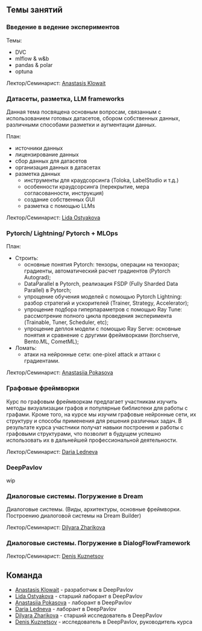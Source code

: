 ## Темы занятий
### Введение в ведение экспериментов
Темы:
- DVC
- mlflow  & w&b
- pandas & polar
- optuna

Лектор/Семинарист: [Anastasis Klowait](https://t.me/nstsj)

### Датасеты, разметка, LLM frameworks 
Данная тема посвящена основным вопросам, связанным с использованием готовых датасетов, сбором собственных данных, различными способами разметки и аугментации данных.

План:
- источники данных
- лицензирование данных
- сбор данных для датасетов
- организация данных в датасетах
- разметка данных
  - инструменты для краудсорсинга (Toloka, LabelStudio и т.д.)
  - особенности краудсорсинга (перекрытие, мера согласованности,  инструкция)
  - создание собственных GUI
  - разметка с помощью LLMs


Лектор/Семинарист: [Lida Ostyakova](https://t.me/lostaaa15)

### Pytorch/ Lightning/ Pytorch + MLOps

План: 
- Строить: 
  - основные понятия Pytorch: тензоры, операции на тензорах; градиенты, автоматический расчет градиентов (Pytorch Autograd);
  - DataParallel в Pytorch, реализация FSDP (Fully Sharded Data Parallel) в Pytorch;
  - упрощение обучения моделей с помощью Pytorch Lightning: разбор стратегий и ускорителей (Trainer, Strategy, Accelerator);
  - упрощение подбора гиперпараметров с помощью Ray Tune: рассмотрение полного цикла проведения эксперимента (Trainable, Tuner, Scheduler, etc);
  - упрощение деплоя модели с помощью Ray Serve: основные понятия и сравнение с другими фреймворками (torchserve, Bento.ML, CometML);
- Ломать: 
  - атаки на нейронные сети: one-pixel attack и аттаки с градиентами.

Лектор/Семинарист: [Anastasiia Pokasova](https://t.me/neoisalie)

### Графовые фреймворки

Курс по графовым фреймворкам предлагает участникам изучить методы визуализации графов и популярные библиотеки для работы с графами. Кроме того, на курсе мы изучим графовые нейронные сети, их структуру и способы применения для решения различных задач. В результате курса участники получат навыки построения и работы с графовыми структурами, что позволит в будущем успешно использовать их в дальнейшей профессиональной деятельности.

Лектор/Семинарист: [Daria Ledneva](https://t.me/LadaNik13)
### DeepPavlov
wip

### Диалоговые системы. Погружение в Dream
Диалоговые системы. (Виды, архитектуры, основные фреймворки. Построению диалоговой системы на Dream Builder)

Лектор/Семинарист: [Dilyara Zharikova](https://t.me/dilyararimovna)
### Диалоговые системы. Погружение в DialogFlowFramework

Лектор/Семинарист: [Denis Kuznetsov](https://t.me/kudep)


## Команда

- [Anastasis Klowait](https://t.me/nstsj) - разработчик в DeepPavlov
- [Lida Ostyakova](https://t.me/lostaaa15) - старший лаборант в DeepPavlov
- [Anastasiia Pokasova](https://t.me/neoisalie) - лаборант в DeepPavlov
- [Daria Ledneva](https://t.me/LadaNik13) - лаборант в DeepPavlov
- [Dilyara Zharikova](https://t.me/dilyararimovna) - старший исследователь в DeepPavlov
- [Denis Kuznetsov](https://t.me/kudep) - исследователь в DeepPavlov, руководитель курса
